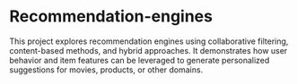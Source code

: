 # Recommendation-engines
This project explores recommendation engines using collaborative filtering, content-based methods, and hybrid approaches. It demonstrates how user behavior and item features can be leveraged to generate personalized suggestions for movies, products, or other domains.
